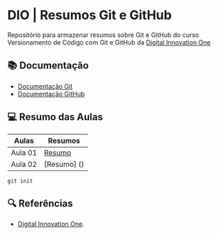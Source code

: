 # DIO | Resumos Git e GitHub

Repositório para armazenar resumos sobre Git e GitHub do curso Versionamento de Código com Git e GitHub da  [Digital Innovation One](https://www.dio.me/)

## 📚 Documentação 
- [Documentação Git](https://git-scm.com/doc)
- [Documentação GitHub](https://docs.github.com/)

## 💻 Resumo das Aulas 

| Aulas | Resumos |
|-------|----------|
| Aula 01 | [Resumo]() |
| Aula 02 | [Resumo] () |

```
git init
```

## 🔍 Referências 
- [Digital Innovation One]().
